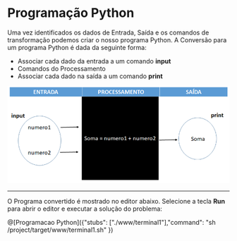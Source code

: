 # Programação Python

Uma vez identificados os dados de Entrada, Saída e os comandos de transformação podemos criar o nosso programa Python. A Conversão para um programa Python é dada da seguinte forma:

+ Associar cada dado da entrada a um comando **input**
+ Comandos do Processamento
+ Associar cada dado na saída a um comando **print**

![funcao](/imagens/conversao.png)


---------------
O Programa convertido é mostrado no editor abaixo. Selecione a tecla **Run** para abrir o editor e executar a solução do problema:

@[Programacao Python]({"stubs": ["./www/terminal1"],"command": "sh /project/target/www/terminal1.sh" })
